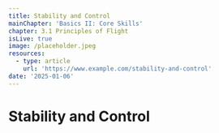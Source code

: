 ```yaml
---
title: Stability and Control
mainChapter: 'Basics II: Core Skills'
chapter: 3.1 Principles of Flight
isLive: true
image: /placeholder.jpeg
resources:
  - type: article
    url: 'https://www.example.com/stability-and-control'
date: '2025-01-06'
---
```


# Stability and Control
